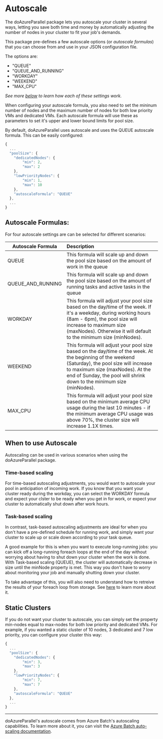 # Autoscale

The doAzureParallel package lets you autoscale your cluster in several ways, letting you save both time and money by automatically adjusting the number of nodes in your cluster to fit your job's demands.

This package pre-defines a few autoscale options (or *autoscale formulas*) that you can choose from and use in your JSON configuration file.

The options are:
 - "QUEUE"
 - "QUEUE_AND_RUNNING"
 - "WORKDAY"
 - "WEEKEND"
 - "MAX_CPU"

*See more [below](./11-autoscale.md#autoscale-formulas) to learn how each of these settings work.*

When configuring your autoscale formula, you also need to set the mininum number of nodes and the maximum number of nodes for both low priority VMs and dedicated VMs. Each autoscale formula will use these as parameters to set it's upper and lower bound limits for pool size. 

By default, doAzureParallel uses autoscale and uses the QUEUE autoscale formula. This can be easily configured:

```javascript
{
  ...  
  "poolSize": {
    "dedicatedNodes": {
        "min": 2,
        "max": 2
    },
    "lowPriorityNodes": { 
        "min": 1,
        "max": 10
    },
    "autoscaleFormula": "QUEUE"
  },
  ...
}
```

## Autoscale Formulas:

For four autoscale settings are can be selected for different scenarios:

| Autoscale Formula | Description | 
| ----------------- |:----------- |
| QUEUE | This formula will scale up and down the pool size based on the amount of work in the queue |
| QUEUE_AND_RUNNING | This formula will scale up and down the pool size based on the amount of running tasks and active tasks in the queue  |
| WORKDAY | This formula  will adjust your pool size based on the day/time of the week. If it's a weekday, during working hours (8am - 6pm), the pool size will increase to maximum size (maxNodes). Otherwise it will default to the minimum size (minNodes). |
| WEEKEND | This formula  will adjust your pool size based on the day/time of the week. At the beginning of the weekend (Saturday), the pool size will increase to maximum size (maxNodes). At the end of Sunday, the pool will shrink down to the minimum size (minNodes). | 
| MAX_CPU | This formula will adjust your pool size based on the minimum average CPU usage during the last 10 minutes - if the minimum average CPU usage was above 70%, the cluster size will increase 1.1X times. | 

## When to use Autoscale

Autoscaling can be used in various scenarios when using the doAzureParallel package. 

### Time-based scaling

For time-based autoscaling adjustments, you would want to autoscale your pool in anticipation of incoming work. If you know that you want your cluster ready during the workday, you can select the WORKDAY formula and expect your clster to be ready when you get in for work, or expect your cluster to automatically shut down after work hours.

### Task-based scaling

In contrast, task-based autoscaling adjustments are ideal for when you don't have a pre-defined schedule for running work, and simply want your cluster to scale up or scale down according to your task queue. 

A good example for this is when you want to execute long-running jobs: you can kick off a long-running foreach loops at the end of the day without worrying about having to shut down your cluster when the work is done. With Task-based scaling (QUEUE), the cluster will automatically decrease in size until the minNode property is met. This way you don't have to worry about monitoring your job and manually shutting down your cluster.

To take advantage of this, you will also need to understand how to retreive the results of your foreach loop from storage. See [here](./23-persistent-storage.md) to learn more about it.

## Static Clusters

If you do not want your cluster to autoscale, you can simply set the property min-nodes equal to max-nodes for both low priority and dedicated VMs. For example, if you wanted a static cluster of 10 nodes, 3 dedicated and 7 low priority, you can configure your cluster this way:

```javascript
{
  ...  
  "poolSize": {
    "dedicatedNodes": {
        "min": 3,
        "max": 3
    },
    "lowPriorityNodes": { 
        "min": 7,
        "max": 7
    },
    "autoscaleFormula": "QUEUE"
  },
  ...
}
```

---

doAzureParallel's autoscale comes from Azure Batch's autoscaling capabilities. To learn more about it, you can visit the [Azure Batch auto-scaling documentation](https://docs.microsoft.com/en-us/azure/batch/batch-automatic-scaling).

